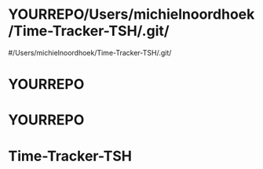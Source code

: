 # YOURREPO/Users/michielnoordhoek/Time-Tracker-TSH/.git/
#/Users/michielnoordhoek/Time-Tracker-TSH/.git/
# YOURREPO
# YOURREPO
# Time-Tracker-TSH
